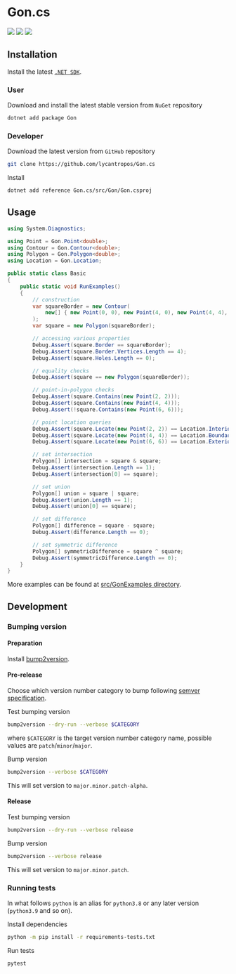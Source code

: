 Gon.cs
======

[![](https://github.com/lycantropos/Gon.cs/workflows/CI/badge.svg)](https://github.com/lycantropos/Gon.cs/actions/workflows/ci.yml "Github Actions")
[![](https://img.shields.io/github/license/lycantropos/Gon.cs.svg)](https://github.com/lycantropos/Gon.cs/blob/master/LICENSE "License")
[![](https://img.shields.io/nuget/v/Gon.svg?style=flat-square)](https://www.nuget.org/packages/Gon/ "NuGet")

Installation
------------

Install the latest
[`.NET SDK`](https://learn.microsoft.com/en-us/dotnet/core/sdk#how-to-install-the-net-sdk).

### User

Download and install the latest stable version from `NuGet` repository

```bash
dotnet add package Gon
```

### Developer

Download the latest version from `GitHub` repository

```bash
git clone https://github.com/lycantropos/Gon.cs
```

Install

```bash
dotnet add reference Gon.cs/src/Gon/Gon.csproj
```

Usage
-----

```cs
using System.Diagnostics;

using Point = Gon.Point<double>;
using Contour = Gon.Contour<double>;
using Polygon = Gon.Polygon<double>;
using Location = Gon.Location;

public static class Basic
{
    public static void RunExamples()
    {
        // construction
        var squareBorder = new Contour(
            new[] { new Point(0, 0), new Point(4, 0), new Point(4, 4), new Point(0, 4) }
        );
        var square = new Polygon(squareBorder);

        // accessing various properties
        Debug.Assert(square.Border == squareBorder);
        Debug.Assert(square.Border.Vertices.Length == 4);
        Debug.Assert(square.Holes.Length == 0);

        // equality checks
        Debug.Assert(square == new Polygon(squareBorder));

        // point-in-polygon checks
        Debug.Assert(square.Contains(new Point(2, 2)));
        Debug.Assert(square.Contains(new Point(4, 4)));
        Debug.Assert(!square.Contains(new Point(6, 6)));

        // point location queries
        Debug.Assert(square.Locate(new Point(2, 2)) == Location.Interior);
        Debug.Assert(square.Locate(new Point(4, 4)) == Location.Boundary);
        Debug.Assert(square.Locate(new Point(6, 6)) == Location.Exterior);

        // set intersection
        Polygon[] intersection = square & square;
        Debug.Assert(intersection.Length == 1);
        Debug.Assert(intersection[0] == square);

        // set union
        Polygon[] union = square | square;
        Debug.Assert(union.Length == 1);
        Debug.Assert(union[0] == square);

        // set difference
        Polygon[] difference = square - square;
        Debug.Assert(difference.Length == 0);

        // set symmetric difference
        Polygon[] symmetricDifference = square ^ square;
        Debug.Assert(symmetricDifference.Length == 0);
    }
}
```

More examples can be found at [src/GonExamples directory](src/GonExamples).

Development
-----------

### Bumping version

#### Preparation

Install
[bump2version](https://github.com/c4urself/bump2version#installation).

#### Pre-release

Choose which version number category to bump following [semver
specification](http://semver.org/).

Test bumping version

```bash
bump2version --dry-run --verbose $CATEGORY
```

where `$CATEGORY` is the target version number category name, possible
values are `patch`/`minor`/`major`.

Bump version

```bash
bump2version --verbose $CATEGORY
```

This will set version to `major.minor.patch-alpha`.

#### Release

Test bumping version

```bash
bump2version --dry-run --verbose release
```

Bump version

```bash
bump2version --verbose release
```

This will set version to `major.minor.patch`.

### Running tests

In what follows `python` is an alias for `python3.8`
or any later version (`python3.9` and so on).

Install dependencies

```bash
python -m pip install -r requirements-tests.txt
```

Run tests

```bash
pytest
```
